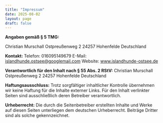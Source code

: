 ```yaml
---
title: "Impressum"
date: 2025-08-02
layout: page
draft: false
---
```


**Angaben gemäß § 5 TMG:**

Christian Murschall
Ostpreußenweg 2
24257 Hohenfelde
Deutschland

**Kontakt:**
Telefon: 016095149679
E-Mail: islandhunde.ostsee@googlemail.com
Website: www.islandhunde-ostsee.de

**Verantwortlich für den Inhalt nach § 55 Abs. 2 RStV:**
Christian Murschall
Ostpreußenweg 2
24257 Hohenfelde
Deutschland

**Haftungsausschluss:**
Trotz sorgfältiger inhaltlicher Kontrolle übernehmen wir keine Haftung für die Inhalte externer Links. Für den Inhalt verlinkter Seiten sind ausschließlich deren Betreiber verantwortlich.

**Urheberrecht:**
Die durch die Seitenbetreiber erstellten Inhalte und Werke auf diesen Seiten unterliegen dem deutschen Urheberrecht. Beiträge Dritter sind als solche gekennzeichnet.
